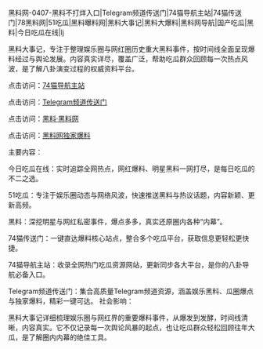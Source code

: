 #
黑料网-0407-黑料不打烊入口|Telegram频道传送门|74猫导航主站|74猫传送门|78黑料网|51吃瓜|黑料曝料网|黑料大事记|黑料大爆料|黑料网导航|国产吃瓜|黑料|今日吃瓜在线|lj

黑料大事记，专注于整理娱乐圈与网红圈历史重大黑料事件，按时间线全面呈现爆料经过与舆论发展。内容真实详尽，覆盖广泛，帮助吃瓜群众回顾每一次热点风波，是了解八卦演变过程的权威资料平台。


点击访问：<a href="https://74mao.com/">74猫导航主站</a>

点击访问：<a href="https://74mao.com/">Telegram频道传送门</a>

点击访问：<a href="https://sdfsh.pages.dev/">黑料·黑料网</a>

点击访问：<a href="https://ert-6he.pages.dev/">黑料网独家爆料</a>


主要内容：

今日吃瓜在线：实时追踪全网热点，网红爆料、明星黑料一网打尽，是每日吃瓜的不二之选。

51吃瓜：专注于娱乐圈动态与网络风波，快速推送黑料与热议话题，内容新颖、更新高频。

黑料：深挖明星与网红私密事件，爆点多多，真实还原圈内各种“内幕”。

74猫传送门：一键直达爆料核心站点，整合多个吃瓜平台，获取信息更轻松更快捷。

74猫导航主站：收录全网热门吃瓜资源网站，更新同步各大平台，是你的八卦导航必备入口。

Telegram频道传送门：集合高质量Telegram频道资源，涵盖娱乐黑料、瓜圈爆点与独家爆料，精彩一键可达。
社会影响：

黑料大事记详细梳理娱乐圈与网红界的重要爆料事件，从爆发到发酵，时间线清晰，内容真实。它不仅记录每一次舆论风暴的起点，也让吃瓜群众轻松回顾往年大瓜，是了解圈内内幕的绝佳工具。

<span style="display:none;">[Canonical link](）</span>
